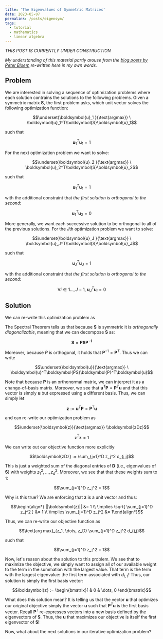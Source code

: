 ```yaml
---
title: 'The Eigenvalues of Symmetric Matrices'
date: 2023-05-07
permalink: /posts/eigensym/
tags:
  - tutorial
  - mathematics
  - linear algebra
---
```


_THIS POST IS CURRENTLY UNDER CONSTRUCTION_

_My understanding of this material partly arouse from the [blog posts by Peter Bloem](https://peterbloem.nl/blog/pca-2) re-written here in my own words._

Problem
-------

We are interested in solving a sequence of optimization problems where each solution contrains the solutions to the following problems. Given a symmetrix matrix $\boldsymbol{S}$, the first problem asks, which unit vector solves the following optimization function:

$$\underset{\boldsymbol{u}_1 }{\text{argmax}} \ \boldsymbol{u}_1^T\boldsymbol{S}\boldsymbol{u}_1$$

such that 

$$\boldsymbol{u}_1^T\boldsymbol{u}_1 = 1$$

For the next optimization problem we want to solve:

$$\underset{\boldsymbol{u}_2 }{\text{argmax}} \ \boldsymbol{u}_2^T\boldsymbol{S}\boldsymbol{u}_2$$

such that 

$$\boldsymbol{u}_1^T\boldsymbol{u}_1 = 1$$

with the additional constraint that _the first solution is orthogonal to the second_:

$$\boldsymbol{u}_1^T\boldsymbol{u}_2 = 0$$

More generally, we want each successive solution to be orthogonal to all of the previous solutions. For the $J$th optimization problem we want to solve:

$$\underset{\boldsymbol{u}_J }{\text{argmax}} \ \boldsymbol{u}_J^T\boldsymbol{S}\boldsymbol{u}_J$$


such that

$$\boldsymbol{u}_J^T\boldsymbol{u}_J = 1$$

with the additional constraint that _the first solution is orthogonal to the second_:

$$\forall i \in {1 \dots, J-1}, \ \boldsymbol{u}_J^T\boldsymbol{u}_i = 0$$


Solution
--------

We can re-write this optimization problem as 

The Spectral Theorem tells us that because $\boldsymbol{S}$ is symmetric it is _orthogonally diagonalizable_, meaning that we can decompose $\boldsymbol{S}$ as:

$$\boldsymbol{S} = \boldsymbol{PSP^{-1}}$$

Moreover, because $P$ is orthogonal, it holds that $\boldsymbol{P}^{-1} = \boldsymbol{P}^T$. Thus we can write 

$$\underset{\boldsymbol{u}}{\text{argmax}} \ \boldsymbol{u}^T\boldsymbol{PS}\boldsymbol{P}^T\boldsymbol{u}$$



Note that because $\boldsymbol{P}$ is an orthonormal matrix, we can interpret it as a change-of-basis matrix. Moreover, we see that $\boldsymbol{u}^T\boldsymbol{P} = \boldsymbol{P}^T\boldsymbol{u}$ and that this vector is simply $\boldsymbol{u}$ but expressed using a different basis. Thus, we can simply let 

$$\boldsymbol{z} := \boldsymbol{u}^T\boldsymbol{P} = \boldsymbol{P}^T\boldsymbol{u}$$

and can re-write our optimization problem as 

$$\underset{\boldsymbol{z}}{\text{argmax}} \\boldsymbol{zDz}$$

$$\boldsymbol{z}^T\boldsymbol{z} = 1$$

We can write out our objective function more explicitly

$$\boldsymbol{zDz} := \sum_{j=1}^D z_j^2 d_{j,j}$$

This is just a weighted sum of the diagonal entries of $\boldsymbol{D}$ (i.e., eigenvalues of $\boldsymbol{S}$) with weights $z_1^2, \dots, z_d^2$. Moreover, we see that that these weights sum to 1:

$$\sum_{j=1}^D z_j^2 = 1$$

Why is this true? We are enforcing that $\boldsymbol{z}$ is a unit vector and thus:

$$\begin{align*} ||\boldsymbol{z}|| &= 1 \\ \implies \sqrt{ \sum_{j=1}^D z_j^2 }  &= 1 \\ \implies \sum_{j=1}^D z_j^2 &= 1\end{align*}$$ 

Thus, we can re-write our objective function as 

$$\text{arg max}_{z_1, \dots, z_D} \sum_{j=1}^D z_j^2 d_{j,j}$$

such that

$$\sum_{j=1}^D z_j^2 = 1$$

Now, let's reason about the solution to this problem. We see that to maximize the objective, we simply want to assign all of our available weight to the term in the summation with the largest value. That term is the term with the largest eigenvalue: the first term associated with $d_{1,1}$! Thus, our solution is simply the first basis vector:

$$\boldsymbol{z} := \begin{bmatrix}1 & 0 & \dots, 0 \end{bmatrix}$$

What does this solution mean? It is telling us that the vector $\boldsymbol{u}$ that optimizes our original objective simply the vector $\boldsymbol{u}$ such that $\boldsymbol{P}^T\boldsymbol{u}$ is the first basis vector. Recall $\boldsymbol{P}^T$ re-expresses vectors into a new basis defined by the eigenvectors of $\boldsymbol{S}$. Thus, the $\boldsymbol{u}$ that maximizes our objective is itself the first eigenvector of $\boldsymbol{S}$!

Now, what about the next solutions in our iterative optimization problem?
